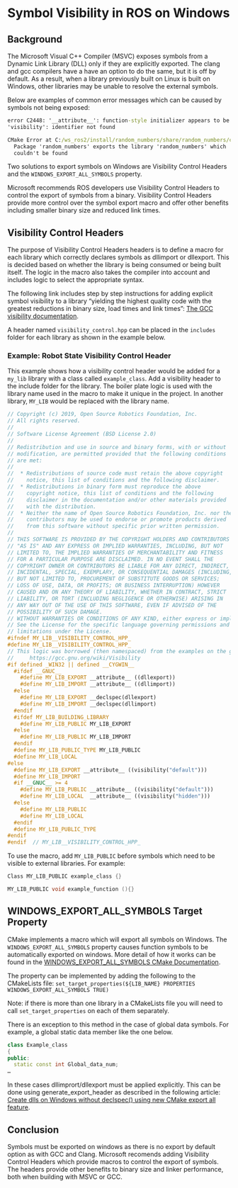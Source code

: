 # Symbol Visibility in ROS on Windows
## Background
The Microsoft Visual C++ Compiler (MSVC) exposes symbols from a Dynamic Link Library (DLL) only if they are explicitly exported. The clang and gcc compilers have a have an option to do the same, but it is off by default. As a result, when a library previously built on Linux is built on Windows, other libraries may be unable to resolve the external symbols.

Below are examples of common error messages which can be caused by symbols not being exposed:

```bat
error C2448: '__attribute__': function-style initializer appears to be a function definition
'visibility': identifier not found
```
```bat
CMake Error at C:/ws_ros2/install/random_numbers/share/random_numbers/cmake/ament_cmake_export_libraries-extras.cmake:48 (message):
  Package 'random_numbers' exports the library 'random_numbers' which
  couldn't be found
```

Two solutions to export symbols on Windows are Visibility Control Headers and the `WINDOWS_EXPORT_ALL_SYMBOLS` property.

Microsoft recommends ROS developers use Visibility Control Headers to control the export of symbols from a binary. Visibility Control Headers provide more control over the symbol export macro and offer other benefits including smaller binary size and reduced link times.

## Visibility Control Headers

The purpose of Visibility Control Headers headers is to define a macro for each library which correctly declares symbols as dllimport or dllexport. This is decided based on whether the library is being consumed or being built itself. The logic in the macro also takes the compiler into account and includes logic to select the appropriate syntax.

The following link includes step by step instructions for adding explicit symbol visibility to a library “yielding the highest quality code with the greatest reductions in binary size, load times and link times”: [The GCC visibility documentation](https://gcc.gnu.org/wiki/Visibility).

A header named `visibility_control.hpp` can be placed in the `includes` folder for each library as shown in the example below.

### Example: Robot State Visibility Control Header

This example shows how a visibility control header would be added for a `my_lib` library with a class called `example_class`.
Add a visibility header to the include folder for the library. The boiler plate logic is used with the library name used in the macro to make it unique in the project. In another library, `MY_LIB` would be replaced with the library name.
```c++ 
// Copyright (c) 2019, Open Source Robotics Foundation, Inc.
// All rights reserved.
//
// Software License Agreement (BSD License 2.0)
//
// Redistribution and use in source and binary forms, with or without
// modification, are permitted provided that the following conditions
// are met:
//
//  * Redistributions of source code must retain the above copyright
//    notice, this list of conditions and the following disclaimer.
//  * Redistributions in binary form must reproduce the above
//    copyright notice, this list of conditions and the following
//    disclaimer in the documentation and/or other materials provided
//    with the distribution.
//  * Neither the name of Open Source Robotics Foundation, Inc. nor the names of its
//    contributors may be used to endorse or promote products derived
//    from this software without specific prior written permission.
//
// THIS SOFTWARE IS PROVIDED BY THE COPYRIGHT HOLDERS AND CONTRIBUTORS
// "AS IS" AND ANY EXPRESS OR IMPLIED WARRANTIES, INCLUDING, BUT NOT
// LIMITED TO, THE IMPLIED WARRANTIES OF MERCHANTABILITY AND FITNESS
// FOR A PARTICULAR PURPOSE ARE DISCLAIMED. IN NO EVENT SHALL THE
// COPYRIGHT OWNER OR CONTRIBUTORS BE LIABLE FOR ANY DIRECT, INDIRECT,
// INCIDENTAL, SPECIAL, EXEMPLARY, OR CONSEQUENTIAL DAMAGES (INCLUDING,
// BUT NOT LIMITED TO, PROCUREMENT OF SUBSTITUTE GOODS OR SERVICES;
// LOSS OF USE, DATA, OR PROFITS; OR BUSINESS INTERRUPTION) HOWEVER
// CAUSED AND ON ANY THEORY OF LIABILITY, WHETHER IN CONTRACT, STRICT
// LIABILITY, OR TORT (INCLUDING NEGLIGENCE OR OTHERWISE) ARISING IN
// ANY WAY OUT OF THE USE OF THIS SOFTWARE, EVEN IF ADVISED OF THE
// POSSIBILITY OF SUCH DAMAGE.
// WITHOUT WARRANTIES OR CONDITIONS OF ANY KIND, either express or implied.
// See the License for the specific language governing permissions and
// limitations under the License.
#ifndef MY_LIB__VISIBILITY_CONTROL_HPP_
#define MY_LIB__VISIBILITY_CONTROL_HPP_
// This logic was borrowed (then namespaced) from the examples on the gcc wiki:
//     https://gcc.gnu.org/wiki/Visibility
#if defined _WIN32 || defined __CYGWIN__
  #ifdef __GNUC__
    #define MY_LIB_EXPORT __attribute__ ((dllexport))
    #define MY_LIB_IMPORT __attribute__ ((dllimport))
  #else
    #define MY_LIB_EXPORT __declspec(dllexport)
    #define MY_LIB_IMPORT __declspec(dllimport)
  #endif
  #ifdef MY_LIB_BUILDING_LIBRARY
    #define MY_LIB_PUBLIC MY_LIB_EXPORT
  #else
    #define MY_LIB_PUBLIC MY_LIB_IMPORT
  #endif
  #define MY_LIB_PUBLIC_TYPE MY_LIB_PUBLIC
  #define MY_LIB_LOCAL
#else
  #define MY_LIB_EXPORT __attribute__ ((visibility("default")))
  #define MY_LIB_IMPORT
  #if __GNUC__ >= 4
    #define MY_LIB_PUBLIC __attribute__ ((visibility("default")))
    #define MY_LIB_LOCAL  __attribute__ ((visibility("hidden")))
  #else
    #define MY_LIB_PUBLIC
    #define MY_LIB_LOCAL
  #endif
  #define MY_LIB_PUBLIC_TYPE
#endif
#endif  // MY_LIB__VISIBILITY_CONTROL_HPP_
```
To use the macro, add `MY_LIB_PUBLIC` before symbols which need to be visible to external libraries. For example:
 
```c++
Class MY_LIB_PUBLIC example_class {}
```

```c++
MY_LIB_PUBLIC void example_function (){}
``` 

## WINDOWS_EXPORT_ALL_SYMBOLS Target Property
CMake implements a macro which will export all symbols on Windows. The `WINDOWS_EXPORT_ALL_SYMBOLS` property causes function symbols to be automatically exported on windows. More detail of how it works can be found in the [WINDOWS_EXPORT_ALL_SYMBOLS CMake Documentation](https://cmake.org/cmake/help/latest/prop_tgt/WINDOWS_EXPORT_ALL_SYMBOLS.html).

The property can be implemented by adding the following to the CMakeLists file:
`set_target_properties(${LIB_NAME} PROPERTIES WINDOWS_EXPORT_ALL_SYMBOLS TRUE)`

Note: if there is more than one library in a CMakeLists file you will need to call `set_target_properties` on each of them separately.

There is an exception to this method in the case of global data symbols. For example, a global static data member like the one below.

```c++
class Example_class
{
public:
  static const int Global_data_num;
…
```

In these cases dllimprort/dllexport must be applied explicitly. This can be done using generate_export_header as described in the following article:
[Create dlls on Windows without declspec() using new CMake export all feature](https://blog.kitware.com/create-dlls-on-windows-without-declspec-using-new-cmake-export-all-feature/).

## Conclusion

Symbols must be exported on windows as there is no export by default option as with GCC and Clang. Microsoft recomends adding Visibility Control Headers which provide macros to control the export of symbols. The headers provide other benefits to binary size and linker performance, both when building with MSVC or GCC. 
